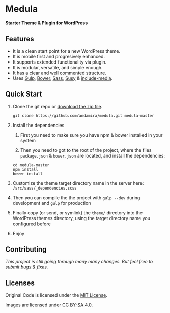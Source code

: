 # Medula

**Starter Theme & Plugin for WordPress**

## Features

- It is a clean start point for a new WordPress theme.
- It is mobile first and progresively enhanced.
- It supports extended functionality via plugin.
- It is modular, versatile, and simple enough.
- It has a clear and well commented structure.
- Uses [Gulp](http://gulpjs.com/), [Bower](http://bower.io/), [Sass](http://sass-lang.com/), [Susy](http://susy.oddbird.net/) & [include-media](https://github.com/eduardoboucas/include-media).


## Quick Start

1. Clone the git repo or [download the zip file](https://github.com/andamira/medula/archive/master.zip).

	`git clone https://github.com/andamira/medula.git medula-master`

1. Install the dependencies

	1. First you need to make sure you have npm & bower installed in your system

	1. Then you need to got to the root of the project, where the files
	`package.json` & `bower.json` are located, and install the dependencies:
	```
	cd medula-master
	npm install
	bower install
	```

1. Customize the theme target directory name in the server here: `/src/sass/_dependencies.scss`

1. Then you can compile the the project with `gulp --dev` during development and `gulp` for production

1. Finally copy (or send, or symlink) the `theme/` directory into the WordPress themes directory, using the target directory name you configured before

1. Enjoy


## Contributing

_This project is still going through many many changes. But feel free to [submit bugs & fixes](https://github.com/andamira/medula/issues)._


## Licenses

Original Code is licensed under the [MIT License](https://github.com/andamira/medula/blob/master/LICENSE.md).

Images are licensed under [CC BY-SA 4.0](https://creativecommons.org/licenses/by-sa/4.0/).


